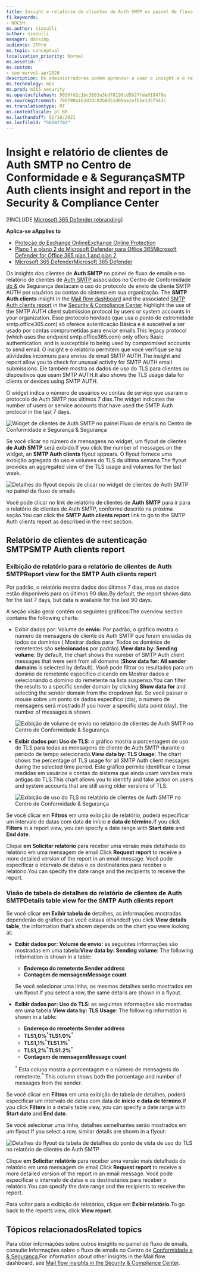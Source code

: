 ```yaml
---
title: Insight e relatório de clientes de Auth SMTP no painel de fluxo de emails
f1.keywords:
- NOCSH
ms.author: siosulli
author: siosulli
manager: dansimp
audience: ITPro
ms.topic: conceptual
localization_priority: Normal
ms.assetid: ''
ms.custom:
- seo-marvel-apr2020
description: Os administradores podem aprender a usar o insight e o relatório de autenticação SMTP no painel de fluxo de emails no Centro de Conformidade & e Segurança para monitorar os envios de email em sua organização que usam SMTP autenticado (SMTP AUTH) para enviar mensagens de email.
ms.technology: mdo
ms.prod: m365-security
ms.openlocfilehash: 9050fd2c1bc3863a3bd78190cd5b27fda018479e
ms.sourcegitcommit: 786f90a163d34c02b8451d09aa1efb1e1d5f543c
ms.translationtype: MT
ms.contentlocale: pt-BR
ms.lasthandoff: 02/18/2021
ms.locfileid: "50287792"
---
```

# <a name="smtp-auth-clients-insight-and-report-in-the-security--compliance-center"></a><span data-ttu-id="83c45-103">Insight e relatório de clientes de Auth SMTP no Centro de Conformidade e & Segurança</span><span class="sxs-lookup"><span data-stu-id="83c45-103">SMTP Auth clients insight and report in the Security & Compliance Center</span></span>

[!INCLUDE [Microsoft 365 Defender rebranding](../includes/microsoft-defender-for-office.md)]

<span data-ttu-id="83c45-104">**Aplica-se a**</span><span class="sxs-lookup"><span data-stu-id="83c45-104">**Applies to**</span></span>
- [<span data-ttu-id="83c45-105">Proteção do Exchange Online</span><span class="sxs-lookup"><span data-stu-id="83c45-105">Exchange Online Protection</span></span>](exchange-online-protection-overview.md)
- [<span data-ttu-id="83c45-106">Plano 1 e plano 2 do Microsoft Defender para Office 365</span><span class="sxs-lookup"><span data-stu-id="83c45-106">Microsoft Defender for Office 365 plan 1 and plan 2</span></span>](office-365-atp.md)
- [<span data-ttu-id="83c45-107">Microsoft 365 Defender</span><span class="sxs-lookup"><span data-stu-id="83c45-107">Microsoft 365 Defender</span></span>](../mtp/microsoft-threat-protection.md)

<span data-ttu-id="83c45-108">Os insights dos clientes de **Auth SMTP** no painel de fluxo de emails e no relatório de clientes de [Auth SMTP](#smtp-auth-clients-report) associados no Centro de Conformidade [do &](https://protection.office.com) de Segurança destacam o uso do protocolo de envio de cliente SMTP AUTH por usuários ou contas do sistema em sua organização. [](mail-flow-insights-v2.md)</span><span class="sxs-lookup"><span data-stu-id="83c45-108">The **SMTP Auth clients** insight in the [Mail flow dashboard](mail-flow-insights-v2.md) and the associated [SMTP Auth clients report](#smtp-auth-clients-report) in the [Security & Compliance Center](https://protection.office.com) highlight the use of the SMTP AUTH client submission protocol by users or system accounts in your organization.</span></span> <span data-ttu-id="83c45-109">Esse protocolo herdado (que usa o ponto de extremidade smtp.office365.com) só oferece autenticação Básica e é suscetível a ser usado por contas comprometidas para enviar emails.</span><span class="sxs-lookup"><span data-stu-id="83c45-109">This legacy protocol (which uses the endpoint smtp.office365.com) only offers Basic authentication, and is susceptible to being used by compromised accounts to send email.</span></span> <span data-ttu-id="83c45-110">O insight e o relatório permitem que você verifique se há atividades incomuns para envios de email SMTP AUTH.</span><span class="sxs-lookup"><span data-stu-id="83c45-110">The insight and report allow you to check for unusual activity for SMTP AUTH email submissions.</span></span> <span data-ttu-id="83c45-111">Ele também mostra os dados de uso do TLS para clientes ou dispositivos que usam SMTP AUTH.</span><span class="sxs-lookup"><span data-stu-id="83c45-111">It also shows the TLS usage data for clients or devices using SMTP AUTH.</span></span>

<span data-ttu-id="83c45-112">O widget indica o número de usuários ou contas de serviço que usaram o protocolo de Auth SMTP nos últimos 7 dias.</span><span class="sxs-lookup"><span data-stu-id="83c45-112">The widget indicates the number of users or service accounts that have used the SMTP Auth protocol in the last 7 days.</span></span>

![Widget de clientes de Auth SMTP no painel Fluxo de emails no Centro de Conformidade e Segurança & Segurança](../../media/mfi-smtp-auth-clients-report-widget.png)

<span data-ttu-id="83c45-114">Se você clicar no número de mensagens no widget, um flyout de clientes **de Auth SMTP** será exibido.</span><span class="sxs-lookup"><span data-stu-id="83c45-114">If you click the number of messages on the widget, an **SMTP Auth clients** flyout appears.</span></span> <span data-ttu-id="83c45-115">O flyout fornece uma exibição agregada do uso e volumes do TLS da última semana.</span><span class="sxs-lookup"><span data-stu-id="83c45-115">The flyout provides an aggregated view of the TLS usage and volumes for the last week.</span></span>

![Detalhes do flyout depois de clicar no widget de clientes de Auth SMTP no painel de fluxo de emails](../../media/mfi-smtp-auth-clients-report-details.png)

<span data-ttu-id="83c45-117">Você pode clicar no link de relatório de clientes de **Auth SMTP** para ir para o relatório de clientes de Auth SMTP, conforme descrito na próxima seção.</span><span class="sxs-lookup"><span data-stu-id="83c45-117">You can click the **SMTP Auth clients report** link to go to the SMTP Auth clients report as described in the next section.</span></span>

## <a name="smtp-auth-clients-report"></a><span data-ttu-id="83c45-118">Relatório de clientes de autenticação SMTP</span><span class="sxs-lookup"><span data-stu-id="83c45-118">SMTP Auth clients report</span></span>

### <a name="report-view-for-the-smtp-auth-clients-report"></a><span data-ttu-id="83c45-119">Exibição de relatório para o relatório de clientes de Auth SMTP</span><span class="sxs-lookup"><span data-stu-id="83c45-119">Report view for the SMTP Auth clients report</span></span>

<span data-ttu-id="83c45-120">Por padrão, o relatório mostra dados dos últimos 7 dias, mas os dados estão disponíveis para os últimos 90 dias.</span><span class="sxs-lookup"><span data-stu-id="83c45-120">By default, the report shows data for the last 7 days, but data is available for the last 90 days.</span></span>

<span data-ttu-id="83c45-121">A seção visão geral contém os seguintes gráficos:</span><span class="sxs-lookup"><span data-stu-id="83c45-121">The overview section contains the following charts:</span></span>

- <span data-ttu-id="83c45-122">Exibir dados por: Volume de **envio:** Por padrão, o gráfico mostra o número de mensagens de cliente de Auth SMTP que foram enviadas de todos os domínios ( Mostrar dados para: Todos os domínios de remetentes são **selecionados** por padrão).</span><span class="sxs-lookup"><span data-stu-id="83c45-122">**View data by: Sending volume**: By default, the chart shows the number of SMTP Auth client messages that were sent from all domains (**Show data for: All sender domains** is selected by default).</span></span> <span data-ttu-id="83c45-123">Você pode filtrar os resultados para um  domínio de remetente específico clicando em Mostrar dados e selecionando o domínio do remetente na lista suspenso.</span><span class="sxs-lookup"><span data-stu-id="83c45-123">You can filter the results to a specific sender domain by clicking **Show data for** and selecting the sender domain from the dropdown list.</span></span> <span data-ttu-id="83c45-124">Se você passar o mouse sobre um ponto de dados específico (dia), o número de mensagens será mostrado.</span><span class="sxs-lookup"><span data-stu-id="83c45-124">If you hover a specific data point (day), the number of messages is shown.</span></span>

  ![Exibição de volume de envio no relatório de clientes de Auth SMTP no Centro de Conformidade & Segurança](../../media/mfi-smtp-auth-clients-report-sending-volume-view.png)

- <span data-ttu-id="83c45-126">**Exibir dados por: Uso de TLS:** o gráfico mostra a porcentagem de uso de TLS para todas as mensagens de cliente de Auth SMTP durante o período de tempo selecionado.</span><span class="sxs-lookup"><span data-stu-id="83c45-126">**View data by: TLS Usage**: The chart shows the percentage of TLS usage for all SMTP Auth client messages during the selected time period.</span></span> <span data-ttu-id="83c45-127">Este gráfico permite identificar e tomar medidas em usuários e contas do sistema que ainda usam versões mais antigas do TLS.</span><span class="sxs-lookup"><span data-stu-id="83c45-127">This chart allows you to identify and take action on users and system accounts that are still using older versions of TLS.</span></span>

  ![Exibição de uso do TLS no relatório de clientes de Auth SMTP no Centro de Conformidade & Segurança](../../media/mfi-smtp-auth-clients-report-tls-usage-view.png)

<span data-ttu-id="83c45-129">Se você clicar em **Filtros** em uma exibição de relatório, poderá especificar um intervalo de datas com data **de** início **e data de término.**</span><span class="sxs-lookup"><span data-stu-id="83c45-129">If you click **Filters** in a report view, you can specify a date range with **Start date** and **End date**.</span></span>

<span data-ttu-id="83c45-130">Clique **em Solicitar relatório** para receber uma versão mais detalhada do relatório em uma mensagem de email.</span><span class="sxs-lookup"><span data-stu-id="83c45-130">Click **Request report** to receive a more detailed version of the report in an email message.</span></span> <span data-ttu-id="83c45-131">Você pode especificar o intervalo de datas e os destinatários para receber o relatório.</span><span class="sxs-lookup"><span data-stu-id="83c45-131">You can specify the date range and the recipients to receive the report.</span></span>

### <a name="details-table-view-for-the-smtp-auth-clients-report"></a><span data-ttu-id="83c45-132">Visão de tabela de detalhes do relatório de clientes de Auth SMTP</span><span class="sxs-lookup"><span data-stu-id="83c45-132">Details table view for the SMTP Auth clients report</span></span>

<span data-ttu-id="83c45-133">Se você clicar **em Exibir tabela de** detalhes, as informações mostradas dependerão do gráfico que você estava olhando:</span><span class="sxs-lookup"><span data-stu-id="83c45-133">If you click **View details table**, the information that's shown depends on the chart you were looking at:</span></span>

- <span data-ttu-id="83c45-134">**Exibir dados por: Volume de envio:** as seguintes informações são mostradas em uma tabela:</span><span class="sxs-lookup"><span data-stu-id="83c45-134">**View data by: Sending volume**: The following information is shown in a table:</span></span>

  - <span data-ttu-id="83c45-135">**Endereço do remetente**.</span><span class="sxs-lookup"><span data-stu-id="83c45-135">**Sender address**</span></span>
  - <span data-ttu-id="83c45-136">**Contagem de mensagem**</span><span class="sxs-lookup"><span data-stu-id="83c45-136">**Message count**</span></span>

  <span data-ttu-id="83c45-137">Se você selecionar uma linha, os mesmos detalhes serão mostrados em um flyout.</span><span class="sxs-lookup"><span data-stu-id="83c45-137">If you select a row, the same details are shown in a flyout.</span></span>

- <span data-ttu-id="83c45-138">**Exibir dados por: Uso do TLS:** as seguintes informações são mostradas em uma tabela:</span><span class="sxs-lookup"><span data-stu-id="83c45-138">**View data by: TLS Usage**: The following information is shown in a table:</span></span>

  - <span data-ttu-id="83c45-139">**Endereço do remetente**.</span><span class="sxs-lookup"><span data-stu-id="83c45-139">**Sender address**</span></span>
  - <span data-ttu-id="83c45-140">**TLS1,0%**<sup>\*</sup></span><span class="sxs-lookup"><span data-stu-id="83c45-140">**TLS1.0%**<sup>\*</sup></span></span>
  - <span data-ttu-id="83c45-141">**TLS1,1%**<sup>\*</sup></span><span class="sxs-lookup"><span data-stu-id="83c45-141">**TLS1.1%**<sup>\*</sup></span></span>
  - <span data-ttu-id="83c45-142">**TLS1,2%**<sup>\*</sup></span><span class="sxs-lookup"><span data-stu-id="83c45-142">**TLS1.2%**<sup>\*</sup></span></span>
  - <span data-ttu-id="83c45-143">**Contagem de mensagem**</span><span class="sxs-lookup"><span data-stu-id="83c45-143">**Message count**</span></span>

  <span data-ttu-id="83c45-144"><sup>\*</sup> Esta coluna mostra a porcentagem e o número de mensagens do remetente.</span><span class="sxs-lookup"><span data-stu-id="83c45-144"><sup>\*</sup> This column shows both the percentage and number of messages from the sender.</span></span>

<span data-ttu-id="83c45-145">Se você clicar em **Filtros** em uma exibição de tabela de detalhes, poderá especificar um intervalo de datas com data de **início** **e data de término.**</span><span class="sxs-lookup"><span data-stu-id="83c45-145">If you click **Filters** in a details table view, you can specify a date range with **Start date** and **End date**.</span></span>

<span data-ttu-id="83c45-146">Se você selecionar uma linha, detalhes semelhantes serão mostrados em um flyout:</span><span class="sxs-lookup"><span data-stu-id="83c45-146">If you select a row, similar details are shown in a flyout:</span></span>

![Detalhes do flyout da tabela de detalhes do ponto de vista de uso do TLS no relatório de clientes de Auth SMTP](../../media/mfi-smtp-auth-clients-report-tls-usage-view-view-details-table-details.png)

<span data-ttu-id="83c45-148">Clique **em Solicitar relatório** para receber uma versão mais detalhada do relatório em uma mensagem de email.</span><span class="sxs-lookup"><span data-stu-id="83c45-148">Click **Request report** to receive a more detailed version of the report in an email message.</span></span> <span data-ttu-id="83c45-149">Você pode especificar o intervalo de datas e os destinatários para receber o relatório.</span><span class="sxs-lookup"><span data-stu-id="83c45-149">You can specify the date range and the recipients to receive the report.</span></span>

<span data-ttu-id="83c45-150">Para voltar para a exibição de relatórios, clique em **Exibir relatório.**</span><span class="sxs-lookup"><span data-stu-id="83c45-150">To go back to the reports view, click **View report**.</span></span>

## <a name="related-topics"></a><span data-ttu-id="83c45-151">Tópicos relacionados</span><span class="sxs-lookup"><span data-stu-id="83c45-151">Related topics</span></span>

<span data-ttu-id="83c45-152">Para obter informações sobre outros insights no painel de fluxo de emails, consulte Informações sobre o fluxo de emails no Centro de [Conformidade e & Segurança.](mail-flow-insights-v2.md)</span><span class="sxs-lookup"><span data-stu-id="83c45-152">For information about other insights in the Mail flow dashboard, see [Mail flow insights in the Security & Compliance Center](mail-flow-insights-v2.md).</span></span>
